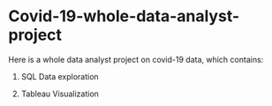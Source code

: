 # Covid-19-whole-data-analyst-project

Here is a whole data analyst project on covid-19 data, which contains:

1. SQL Data exploration

2. Tableau Visualization
